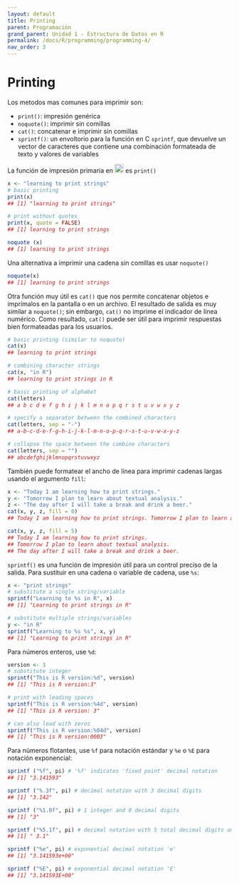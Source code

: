 ```yaml
---
layout: default
title: Printing
parent: Programación
grand_parent: Unidad 1 - Estructura de Datos en R
permalink: /docs/R/programming/programming-4/
nav_order: 3
---
```


# Printing

Los metodos mas comunes para imprimir son:

- `print()`: impresión genérica
- `noquote()`: imprimir sin comillas
- `cat()`: concatenar e imprimir sin comillas
- `sprintf()`: un envoltorio para la función en C `sprintf`, que devuelve un vector de caracteres que contiene una combinación formateada de texto y valores de variables

La función de impresión primaria en <img src="/uss-softwaredatascience/assets/images/r.svg" width="20"> es `print()`

```r
x <- "learning to print strings"
# basic printing
print(x)
## [1] "learning to print strings"

# print without quotes
print(x, quote = FALSE)
## [1] learning to print strings

noquote (x)
## [1] learning to print strings
```

Una alternativa a imprimir una cadena sin comillas es usar `noquote()`

```r
noquote(x)
## [1] learning to print strings
```

Otra función muy útil es `cat()` que nos permite concatenar objetos e imprímalos en la pantalla o en un archivo. El resultado de salida es muy similar a `noquote()`; sin embargo, `cat()` no imprime el indicador de línea numérico. Como resultado, `cat()` puede ser útil para imprimir respuestas bien formateadas para los usuarios.

```r
# basic printing (similar to noquote)
cat(x)
## learning to print strings

# combining character strings
cat(x, "in R")
## learning to print strings in R

# basic printing of alphabet
cat(letters)
## a b c d e f g h i j k l m n o p q r s t u v w x y z

# specify a separator between the combined characters
cat(letters, sep = "-")
## a-b-c-d-e-f-g-h-i-j-k-l-m-n-o-p-q-r-s-t-u-v-w-x-y-z

# collapse the space between the combine characters
cat(letters, sep = "")
## abcdefghijklmnopqrstuvwxyz
```

También puede formatear el ancho de línea para imprimir cadenas largas usando el argumento `fill`:

```r
x <- "Today I am learning how to print strings."
y <- "Tomorrow I plan to learn about textual analysis."
z <- "The day after I will take a break and drink a beer."
cat(x, y, z, fill = 0)
## Today I am learning how to print strings. Tomorrow I plan to learn about textual analysis. The day after I will take a break and drink a beer.

cat(x, y, z, fill = 5)
## Today I am learning how to print strings.
## Tomorrow I plan to learn about textual analysis.
## The day after I will take a break and drink a beer. 
```

`sprintf()` es una función de impresión útil para un control preciso de la salida. Para sustituir en una cadena o variable de cadena, use `%s`:

```r
x <- "print strings"
# substitute a single string/variable
sprintf("Learning to %s in R", x)
## [1] "Learning to print strings in R"

# substitute multiple strings/variables
y <- "in R"
sprintf("Learning to %s %s", x, y)
## [1] "Learning to print strings in R" 
```

Para números enteros, use `%d`:

```r
version <- 3
# substitute integer
sprintf("This is R version:%d", version)
## [1] "This is R version:3"

# print with leading spaces
sprintf("This is R version:%4d", version)
## [1] "This is R version: 3"

# can also lead with zeros
sprintf("This is R version:%04d", version)
## [1] "This is R version:0003"
```

Para números flotantes, use `%f` para notación estándar y `%e` o `%E` para notación exponencial:

```r
sprintf ("%f", pi) # '%f' indicates 'fixed point' decimal notation
## [1] "3.141593"

sprintf ("%.3f", pi) # decimal notation with 3 decimal digits
## [1] "3.142"

sprintf ("%1.0f", pi) # 1 integer and 0 decimal digits
## [1] "3"

sprintf ("%5.1f", pi) # decimal notation with 5 total decimal digits and only 1 to the right of the decimal point
## [1] " 3.1"

sprintf ("%e", pi) # exponential decimal notation 'e'
## [1] "3.141593e+00"

sprintf ("%E", pi) # exponential decimal notation 'E'
## [1] "3.141593E+00" 
```